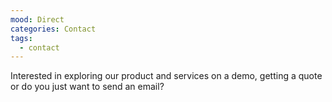 ```yaml
---
mood: Direct
categories: Contact
tags:
  - contact
---
```

Interested in exploring our product and services on a demo, getting a quote or do you just want to send an email?